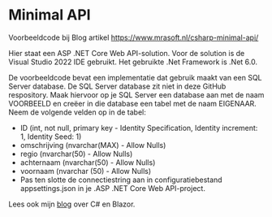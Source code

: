 # Minimal API
Voorbeeldcode bij Blog artikel https://www.mrasoft.nl/csharp-minimal-api/

Hier staat een ASP .NET Core Web API-solution. Voor de solution is de Visual Studio 2022 IDE gebruikt. Het gebruikte .Net Framework is .Net 6.0.

De voorbeeldcode bevat een implementatie dat gebruik maakt van een SQL Server database. De SQL Server database zit niet in deze GitHub respository. Maak hiervoor op je SQL Server een database aan met de naam VOORBEELD en creëer in die database een tabel met de naam EIGENAAR. Neem de volgende velden op in de tabel:

- ID (int, not null, primary key - Identity Specification, Identity increment: 1, Identity Seed: 1)
- omschrijving (nvarchar(MAX) - Allow Nulls)
- regio (nvarchar(50) - Allow Nulls)
- achternaam (nvarchar(50) - Allow Nulls)
- voornaam (nvarchar (50) - Allow Nulls)
- Pas ten slotte de connectiestring aan in configuratiebestand appsettings.json in je .ASP .NET Core Web API-project.

Lees ook mijn [blog](https://www.mrasoft.nl) over C# en Blazor.
